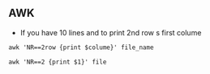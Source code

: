 AWK
---

* If you have 10 lines and to print 2nd row s first colume

```cmd
awk 'NR==2row {print $colume}' file_name
```
```cmd
awk 'NR==2 {print $1}' file
```


